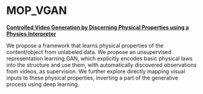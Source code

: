# MOP_VGAN
<b><a href="https://docs.google.com/presentation/d/1bQT2CmVgG1ku7ndb1TVb1bsB5l2_IjWhC478SEBqkSU/edit?usp=sharing">Controlled Video Generation by Discerning Physical Properties using a Physics Interpreter</a></b>

We propose a framework that learns physical properties of the content/object from unlabeled data.
We propose an unsupervised representation learning GAN, which explicitly encodes basic physical laws into the structure and use them, with automatically discovered observations from videos, as supervision.
We further explore directly mapping visual inputs to these physical properties, inverting a part of the generative process using deep learning.
<a href="https://drive.google.com/open?id=1ei3PhtyqmWdf3-xAOuhNSn5p5Z1-MjxF">
